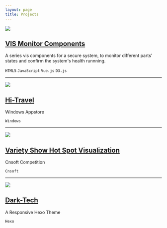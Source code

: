 ```yaml
---
layout: page
title: Projects
---
```


<div>
    <section>
        <div class="row">
            <div class="col-md-12 col-sm-12 col-xs-12">
                <img src="{{site.url}}assets/2015-09-08-reusable-vis-component-2.png" class='img-responsive img-thumbnail project-nailimg'onclick="location='{{site.url}}ss-vis-component'">
            </div>
            <div class="col-md-12 col-sm-12 col-xs-12">
                <h2><a class='titleLink' href="{{site.url}}ss-vis-component">VIS Monitor Components</a></h2>
                <p class='lead'>A series vis components for a secure system, to monitor different parts' states and confirm the system's health runnning.</p>
                <code>HTML5</code>
                <code>JavaScript</code>
                <code>Vue.js</code>
                <code>D3.js</code>
            </div>
        </div>
        <hr>
        <div class="row">
            <div class="col-md-12 col-sm-12 col-xs-12">
                <img src="{{site.url}}assets/2013-09-03-hitravel-1.jpg" class='img-responsive img-thumbnail project-nailimg'onclick="location='{{site.url}}2013/09/03/hitravel/'">
            </div>
            <div class="col-md-12 col-sm-12 col-xs-12">
                <h2><a href="{{site.url}}2013/09/03/hitravel/">Hi-Travel</a></h2>
                <p class='lead'>Windows Appstore</p>
                <code>Windows</code>
            </div>
        </div>
        <hr>
        <div class="row">
            <div class="col-md-12 col-sm-12 col-xs-12">
                <img src="http://hijiangtao.github.io/variety-show-hot-spot-vis/images/title.png" class='img-responsive img-thumbnail project-nailimg'onclick="location='{{site.url}}variety-show-hot-spot-vis/'">
            </div>
            <div class="col-md-12 col-sm-12 col-xs-12">
                <h2><a href="{{site.url}}variety-show-hot-spot-vis/">Variety Show Hot Spot Visualization</a></h2>
                <p class='lead'>Cnsoft Competition</p>
                <code>Cnsoft</code>
            </div>
        </div>
        <hr>
        <div class="row">
            <div class="col-md-12 col-sm-12 col-xs-12">
                <img src="{{site.url}}assets/2015-01-03-Goodbye-Old-Times.jpg" class='img-responsive img-thumbnail project-nailimg'onclick="location='{{site.url}}dark-tech/'">
            </div>
            <div class="col-md-12 col-sm-12 col-xs-12">
                <h2><a href="{{site.url}}2014/08/29/Dark-Tech-Theme/">Dark-Tech</a></h2>
                <p class='lead'>A Responsive Hexo Theme</p>
                <code>Hexo</code>
            </div>
        </div>
    </section>
</div>